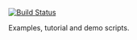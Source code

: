 [![Build Status](https://travis-ci.org/BhallaLab/moose-examples.svg?branch=master)](https://travis-ci.org/BhallaLab/moose-examples)

Examples, tutorial and demo scripts.


